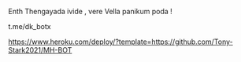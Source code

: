 Enth Thengayada ivide , vere Vella panikum poda ! 

t.me/dk_botx

https://www.heroku.com/deploy/?template=https://github.com/Tony-Stark2021/MH-BOT
